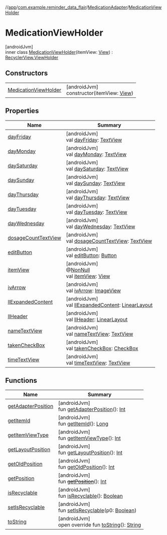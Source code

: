 //[app](../../../../index.md)/[com.example.reminder_data_flair](../../index.md)/[MedicationAdapter](../index.md)/[MedicationViewHolder](index.md)

# MedicationViewHolder

[androidJvm]\
inner class [MedicationViewHolder](index.md)(itemView: [View](https://developer.android.com/reference/kotlin/android/view/View.html)) : [RecyclerView.ViewHolder](https://developer.android.com/reference/kotlin/androidx/recyclerview/widget/RecyclerView.ViewHolder.html)

## Constructors

| | |
|---|---|
| [MedicationViewHolder](-medication-view-holder.md) | [androidJvm]<br>constructor(itemView: [View](https://developer.android.com/reference/kotlin/android/view/View.html)) |

## Properties

| Name | Summary |
|---|---|
| [dayFriday](day-friday.md) | [androidJvm]<br>val [dayFriday](day-friday.md): [TextView](https://developer.android.com/reference/kotlin/android/widget/TextView.html) |
| [dayMonday](day-monday.md) | [androidJvm]<br>val [dayMonday](day-monday.md): [TextView](https://developer.android.com/reference/kotlin/android/widget/TextView.html) |
| [daySaturday](day-saturday.md) | [androidJvm]<br>val [daySaturday](day-saturday.md): [TextView](https://developer.android.com/reference/kotlin/android/widget/TextView.html) |
| [daySunday](day-sunday.md) | [androidJvm]<br>val [daySunday](day-sunday.md): [TextView](https://developer.android.com/reference/kotlin/android/widget/TextView.html) |
| [dayThursday](day-thursday.md) | [androidJvm]<br>val [dayThursday](day-thursday.md): [TextView](https://developer.android.com/reference/kotlin/android/widget/TextView.html) |
| [dayTuesday](day-tuesday.md) | [androidJvm]<br>val [dayTuesday](day-tuesday.md): [TextView](https://developer.android.com/reference/kotlin/android/widget/TextView.html) |
| [dayWednesday](day-wednesday.md) | [androidJvm]<br>val [dayWednesday](day-wednesday.md): [TextView](https://developer.android.com/reference/kotlin/android/widget/TextView.html) |
| [dosageCountTextView](dosage-count-text-view.md) | [androidJvm]<br>val [dosageCountTextView](dosage-count-text-view.md): [TextView](https://developer.android.com/reference/kotlin/android/widget/TextView.html) |
| [editButton](edit-button.md) | [androidJvm]<br>val [editButton](edit-button.md): [Button](https://developer.android.com/reference/kotlin/android/widget/Button.html) |
| [itemView](../../-medication-history-adapter/-medication-history-view-holder/index.md#29975211%2FProperties%2F-912451524) | [androidJvm]<br>@[NonNull](https://developer.android.com/reference/kotlin/androidx/annotation/NonNull.html)<br>val [itemView](../../-medication-history-adapter/-medication-history-view-holder/index.md#29975211%2FProperties%2F-912451524): [View](https://developer.android.com/reference/kotlin/android/view/View.html) |
| [ivArrow](iv-arrow.md) | [androidJvm]<br>val [ivArrow](iv-arrow.md): [ImageView](https://developer.android.com/reference/kotlin/android/widget/ImageView.html) |
| [llExpandedContent](ll-expanded-content.md) | [androidJvm]<br>val [llExpandedContent](ll-expanded-content.md): [LinearLayout](https://developer.android.com/reference/kotlin/android/widget/LinearLayout.html) |
| [llHeader](ll-header.md) | [androidJvm]<br>val [llHeader](ll-header.md): [LinearLayout](https://developer.android.com/reference/kotlin/android/widget/LinearLayout.html) |
| [nameTextView](name-text-view.md) | [androidJvm]<br>val [nameTextView](name-text-view.md): [TextView](https://developer.android.com/reference/kotlin/android/widget/TextView.html) |
| [takenCheckBox](taken-check-box.md) | [androidJvm]<br>val [takenCheckBox](taken-check-box.md): [CheckBox](https://developer.android.com/reference/kotlin/android/widget/CheckBox.html) |
| [timeTextView](time-text-view.md) | [androidJvm]<br>val [timeTextView](time-text-view.md): [TextView](https://developer.android.com/reference/kotlin/android/widget/TextView.html) |

## Functions

| Name | Summary |
|---|---|
| [getAdapterPosition](../../-medication-history-adapter/-medication-history-view-holder/index.md#644519777%2FFunctions%2F-912451524) | [androidJvm]<br>fun [getAdapterPosition](../../-medication-history-adapter/-medication-history-view-holder/index.md#644519777%2FFunctions%2F-912451524)(): [Int](https://kotlinlang.org/api/latest/jvm/stdlib/kotlin/-int/index.html) |
| [getItemId](../../-medication-history-adapter/-medication-history-view-holder/index.md#1378485811%2FFunctions%2F-912451524) | [androidJvm]<br>fun [getItemId](../../-medication-history-adapter/-medication-history-view-holder/index.md#1378485811%2FFunctions%2F-912451524)(): [Long](https://kotlinlang.org/api/latest/jvm/stdlib/kotlin/-long/index.html) |
| [getItemViewType](../../-medication-history-adapter/-medication-history-view-holder/index.md#-1649344625%2FFunctions%2F-912451524) | [androidJvm]<br>fun [getItemViewType](../../-medication-history-adapter/-medication-history-view-holder/index.md#-1649344625%2FFunctions%2F-912451524)(): [Int](https://kotlinlang.org/api/latest/jvm/stdlib/kotlin/-int/index.html) |
| [getLayoutPosition](../../-medication-history-adapter/-medication-history-view-holder/index.md#-1407255826%2FFunctions%2F-912451524) | [androidJvm]<br>fun [getLayoutPosition](../../-medication-history-adapter/-medication-history-view-holder/index.md#-1407255826%2FFunctions%2F-912451524)(): [Int](https://kotlinlang.org/api/latest/jvm/stdlib/kotlin/-int/index.html) |
| [getOldPosition](../../-medication-history-adapter/-medication-history-view-holder/index.md#-1203059319%2FFunctions%2F-912451524) | [androidJvm]<br>fun [getOldPosition](../../-medication-history-adapter/-medication-history-view-holder/index.md#-1203059319%2FFunctions%2F-912451524)(): [Int](https://kotlinlang.org/api/latest/jvm/stdlib/kotlin/-int/index.html) |
| [getPosition](../../-medication-history-adapter/-medication-history-view-holder/index.md#-1155470344%2FFunctions%2F-912451524) | [androidJvm]<br>fun [~~getPosition~~](../../-medication-history-adapter/-medication-history-view-holder/index.md#-1155470344%2FFunctions%2F-912451524)(): [Int](https://kotlinlang.org/api/latest/jvm/stdlib/kotlin/-int/index.html) |
| [isRecyclable](../../-medication-history-adapter/-medication-history-view-holder/index.md#-1703443315%2FFunctions%2F-912451524) | [androidJvm]<br>fun [isRecyclable](../../-medication-history-adapter/-medication-history-view-holder/index.md#-1703443315%2FFunctions%2F-912451524)(): [Boolean](https://kotlinlang.org/api/latest/jvm/stdlib/kotlin/-boolean/index.html) |
| [setIsRecyclable](../../-medication-history-adapter/-medication-history-view-holder/index.md#-1860912636%2FFunctions%2F-912451524) | [androidJvm]<br>fun [setIsRecyclable](../../-medication-history-adapter/-medication-history-view-holder/index.md#-1860912636%2FFunctions%2F-912451524)(p0: [Boolean](https://kotlinlang.org/api/latest/jvm/stdlib/kotlin/-boolean/index.html)) |
| [toString](../../-medication-history-adapter/-medication-history-view-holder/index.md#-1200015593%2FFunctions%2F-912451524) | [androidJvm]<br>open override fun [toString](../../-medication-history-adapter/-medication-history-view-holder/index.md#-1200015593%2FFunctions%2F-912451524)(): [String](https://kotlinlang.org/api/latest/jvm/stdlib/kotlin/-string/index.html) |
